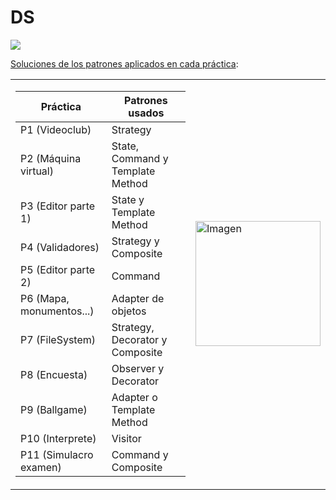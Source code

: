 # DS
![](https://img.shields.io/badge/Java-ED8B00?style=for-the-badge&logo=java&logoColor=white)

[Soluciones de los patrones aplicados en cada práctica](https://github.com/gitblanc/DS/tree/main/DS_24-25/mis_soluciones):

<table>
  <tr>
    <td>
      <table>
        <thead>
          <tr>
            <th>Práctica</th>
            <th>Patrones usados</th>
          </tr>
        </thead>
        <tbody>
          <tr>
            <td>P1 (Videoclub)</td>
            <td>Strategy</td>
          </tr>
          <tr>
            <td>P2 (Máquina virtual)</td>
            <td>State, Command y Template Method</td>
          </tr>
          <tr>
            <td>P3 (Editor parte 1)</td>
            <td>State y Template Method</td>
          </tr>
          <tr>
            <td>P4 (Validadores)</td>
            <td>Strategy y Composite</td>
          </tr>
          <tr>
            <td>P5 (Editor parte 2)</td>
            <td>Command</td>
          </tr>
          <tr>
            <td>P6 (Mapa, monumentos...)</td>
            <td>Adapter de objetos</td>
          </tr>
          <tr>
            <td>P7 (FileSystem)</td>
            <td>Strategy, Decorator y Composite</td>
          </tr>
          <tr>
            <td>P8 (Encuesta)</td>
            <td>Observer y Decorator</td>
          </tr>
          <tr>
            <td>P9 (Ballgame)</td>
            <td>Adapter o Template Method</td>
          </tr>
          <tr>
            <td>P10 (Interprete)</td>
            <td>Visitor</td>
          </tr>
          <tr>
            <td>P11 (Simulacro examen)</td>
            <td>Command y Composite</td>
          </tr>
        </tbody>
      </table>
    </td>
    <td>
      <img src="https://github.com/user-attachments/assets/b7da5fbb-8709-47cd-84f6-b19ab2b47e18" alt="Imagen" width="200">
    </td>
  </tr>
</table>
